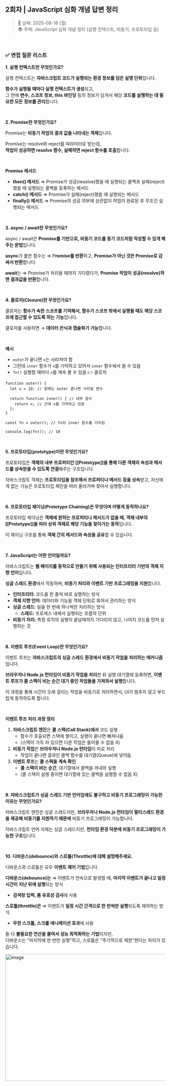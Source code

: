 ## 2회차 | JavaScript 심화 개념 답변 정리

> 📅 날짜: 2025-08-18 (월)  
> 📚 주제: JavaScript 심화 개념 정리 (실행 컨텍스트, 비동기, 프로토타입 등)

<br/>

### ✅ 면접 질문 리스트

**1. 실행 컨텍스트란 무엇인가요?**

실행 컨텍스트는 **자바스크립트 코드가 실행되는 환경 정보를 담은 실행 단위**입니다.

**함수가 실행될 때마다 실행 컨텍스트가 생성**되고, <br/>
그 안에 **변수, 스코프 정보, this 바인딩** 등의 정보가 담겨서 해당 **코드를 실행하는 데 필요한 모든 정보를 관리**합니다.

<br/>

**2. Promise란 무엇인가요?**

Promise는 **비동기 작업의 결과 값을 나타내는 객체**입니다.

Promise는 resolve와 reject를 파라미터로 받는데, <br/>
**작업이 성공하면 resolve 함수, 실패하면 reject 함수를 호출**합니다.

<br/>

**Promise 메서드**

- **then() 메서드**
  ⇒ Promise가 성공(resolve)했을 때 실행되는 콜백과 실패(reject)했을 때 실행되는 콜백을 등록하는 메서드
- **catch() 메서드**
  ⇒ Promise가 실패(reject)했을 때 실행되는 메서드
- **finally() 메서드**
  ⇒ Promise의 성공 여부에 상관없이 작업이 완료된 후 무조건 실행되는 메서드

<br/>

**3. async / await란 무엇인가요?**

async / await은 **Promise를 기반으로, 비동기 코드를 동기 코드처럼 작성할 수 있게 해주는 문법**입니다.

**async**가 붙은 함수는 ⇒ P**romise를 반환**하고, **Promise가 아닌 것은 Promise로 감싸서 반환**합니다.

**await**는 ⇒ Promise가 처리될 때까지 기다렸다가, **Promise 작업이 성공(resolve)하면 결과값을 반환**합니다.

<br/>

**4. 클로저(Closure)란 무엇인가요?**

클로저는 **함수가 속한 스코프를 기억해서, 함수가 스코프 밖에서 실행될 때도 해당 스코프에 접근할 수 있도록 하는 기능**입니다.

클로저를 사용하면 → **데이터 은닉과 캡슐화가 가능**합니다.

<br/>

**예시**

- `outer`가 끝나면 `x`는 사라져야 함
- 그런데 `inner` 함수가 `x`를 기억하고 있어서 `inner` 함수에서 쓸 수 있음
- `fn()` 실행할 때마다 `x`를 계속 볼 수 있음
  👉 클로저

```
function outer() {
  let x = 10; // 원래는 outer 끝나면 사라질 변수

  return function inner() { // 내부 함수
    return x; // 근데 x를 기억하고 있음
  };
}

const fn = outer(); // fn이 inner 함수를 가리킴

console.log(fn()); // 10
```

<br/>
  
**5. 프로토타입(prototype)이란 무엇인가요?**

프로토타입은 **객체의 내부 프로퍼티인 [[Prototype]]을 통해 다른 객체의 속성과 메서드를 상속받을 수 있도록 연결**해주는 구조입니다.

자바스크립트 객체는 **프로토타입을 참조해서 프로퍼티나 메서드 등을 상속**받고,
자신에게 없는 기능은 프로토타입 체인을 따라 올라가며 찾아서 실행합니다.

<br/>

**6. 프로토타입 체이닝(Prototype Chaining)은 무엇이며 어떻게 동작하나요?**

프로토타입 체이닝은 **객체에 원하는 프로퍼티나 메서드가 없을 때,
객체 내부의 [[Prototype]]을 따라 상위 객체로 해당 기능을 찾아가는 동작**입니다.

이 체이닝 구조를 통해 **객체 간의 메서드와 속성을 공유**할 수 있습니다.

<br/>

**7. JavaScript는 어떤 언어일까요?**

자바스크립트는 **웹 페이지를 동적으로 만들기 위해 사용되는 인터프리터 기반의 객체 지향 언어**입니다.

**싱글 스레드 환경**에서 작동하며, **비동기 처리와 이벤트 기반 프로그래밍을 지원**합니다.

- **인터프리터**: 코드를 한 줄씩 바로 실행하는 방식
- **객체 지향 언어**: 데이터와 기능을 객체 단위로 묶어서 관리하는 방식
- **싱글 스레드**: 일을 한 번에 하나씩만 처리하는 방식
  - **스레드:** 프로세스 내에서 실행되는 흐름의 단위
- **비동기 처리:** 특정 로직의 실행이 끝날때까지 기다리지 않고, 나머지 코드를 먼저 실행하는 것

<br/>

**8. 이벤트 루프(Event Loop)란 무엇인가요?**

이벤트 루프는 **자바스크립트의 싱글 스레드 환경에서 비동기 작업을 처리하는 메커니즘**입니다.

**브라우저나 Node.js 런타임이 비동기 작업을 처리**한 뒤 실행 대기열에 등록하면,
**이벤트 루프가 콜 스택이 비는 순간 대기 중인 작업들을 가져와서 실행**합니다.

이 과정을 통해 시간이 오래 걸리는 작업을 비동기로 처리하면서, UI가 멈추지 않고 부드럽게 동작하도록 합니다.

<br/>

**이벤트 루프 처리 과정 정리**

1. **자바스크립트 엔진**은 **콜 스택(Call Stack)에서** 코드 실행
   - 함수가 호출되면 스택에 쌓이고, 실행이 끝나면 빠져나옴
   - (스택이 가득 차 있으면 다른 작업은 들어올 수 없음 X)
2. **비동기 작업**은 **브라우저나 Node.js 런타임**이 따로 처리
   - 작업이 끝나면 결과인 콜백 함수를 대기열(Queue)에 넣어둠
3. **이벤트 루프**는 **콜 스택을 계속 확인**
   - **콜 스택이 비는 순간**, 대기열에서 콜백을 꺼내와 실행
   - (콜 스택이 실행 중이면 대기열에 있는 콜백을 실행할 수 없음 X)

<br/>

**9. 자바스크립트가 싱글 스레드 기반 언어임에도 불구하고 비동기 프로그래밍이 가능한 이유는 무엇인가요?**

자바스크립트 엔진은 싱글 스레드지만, **브라우저나 Node.js 런타임이 멀티스레드 환경을 제공해 비동기를 지원하기 때문에** 비동기 프로그래밍이 가능합니다.

자바스크립트 언어 자체는 싱글 스레드지만, **런타임 환경 덕분에 비동기 프로그래밍이 가능한 구조**입니다.

<br/>

**10. 디바운스(debounce)와 스로틀(Throttle)에 대해 설명해주세요.**

디바운스와 스로틀은 모두 **이벤트 제어 기법**입니다.

**디바운스(debounce)는** ⇒ 이벤트가 연속으로 발생할 때, **마지막 이벤트가 끝나고 일정 시간이 지난 뒤에 실행**되는 방식

- **검색창 입력, 폼 유효성 검사**에 사용

**스로틀(throttle)은** ⇒ 이벤트가 **일정 시간 간격으로 한 번씩만 실행**되도록 제어하는 방식

- **무한 스크롤, 스크롤 애니메이션 효과**에 사용

둘 다 **불필요한 연산을 줄여서 성능 최적화하는 기법**이지만, <br/>
디바운스는 "마지막에 한 번만 실행"하고, 스로틀은 "주기적으로 제한"한다는 차이가 있습니다.

<img width="957" height="399" alt="image" src="https://github.com/user-attachments/assets/d1bbd05c-4ae0-4af8-9788-9afdda3032aa" />

<br/>
